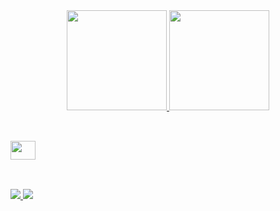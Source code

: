 

<div align="center">
  <a href="https://github.com/amarinhoneto">
    <img height="160em" src="https://github-readme-stats.vercel.app/api?username=amarinhoneto&show_icons=true&theme=vision-friendly-dark&include_all_commits=true&count_private=true&icon_color=ffd700"/>
    <img height="160em" src="https://github-readme-stats.vercel.app/api/top-langs/?username=amarinhoneto&layout=compact&langs_count=7&theme=vision-friendly-dark"/>
  </a> 
</div>
  
 ##
  
<div style="display: inline_block"><br>
  <img align="center" height="30" width="40" src="https://cdn.jsdelivr.net/gh/devicons/devicon/icons/html5/html5-original-wordmark.svg" />
</div>
  
 ## 
 <br>
  
<div> 
  <a href="https://www.linkedin.com/in/ailton-marinho-75052a229/" target="_blank">
    <img src="https://img.shields.io/badge/LinkedIn-0077B5?style=for-the-badge&logo=linkedin&logoColor=white" target="_blank">
  </a>
  <a href="https://instagram.com/amarinhoneto_" target="_blank">
    <img src="https://img.shields.io/badge/Instagram-E4405F?style=for-the-badge&logo=instagram&logoColor=white" target="_blank">
  </a>  
</div>
